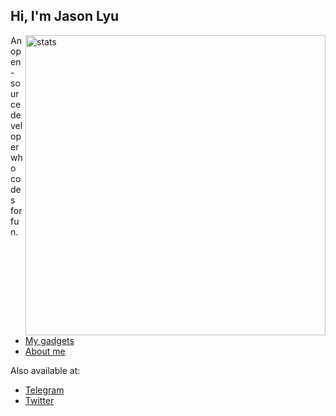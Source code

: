 ## Hi, I'm Jason Lyu

<img align="right" src="https://github-readme-stats.vercel.app/api?username=xjasonlyu&show_icons=true&count_private=true&hide_border=true&include_all_commits=true" alt="stats" width="480px">

An open-source developer who codes for fun.

- [My gadgets](https://github.com/xjasonlyu?tab=repositories)
- [About me](https://12x.me/about/)

Also available at:

- [Telegram](https://t.me/xjasonlyu)
- [Twitter](https://twitter.com/xjasonlyu)
